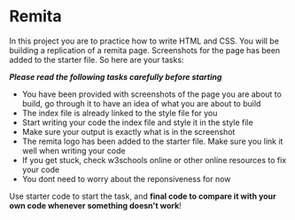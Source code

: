 # Remita
In this project you are to practice how to write HTML and CSS. You will be building a replication of a remita page. Screenshots for the page has been added to the starter file. So here are your tasks:

 **_Please read the following tasks carefully before starting_** 

- You have been provided with screenshots of the page you are about to build, go through it to have an idea of what you are about to build
- The index file is already linked to the style file for you 
- Start writing your code the index file and style it in the style file
- Make sure your output is exactly what is in the screenshot
- The remita logo has been added to the starter file. Make sure you link it well when writing your code
- If you get stuck, check w3schools online or other online resources to fix your code
- You dont need to worry about the reponsiveness for now

Use starter code to start the task, and **final code to compare it with your own code whenever something doesn't work**!